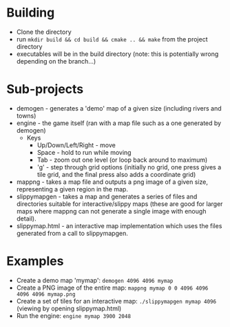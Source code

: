 # Building
* Clone the directory
* run `mkdir build && cd build && cmake .. && make` from the project directory
* executables will be in the build directory
(note: this is potentially wrong depending on the branch...)

# Sub-projects
* demogen - generates a 'demo' map of a given size (including rivers and towns)
* engine - the game itself (ran with a map file such as a one generated by demogen)
    * Keys
        * Up/Down/Left/Right - move
        * Space - hold to run while moving
        * Tab - zoom out one level (or loop back around to maximum)
        * 'g' - step through grid options (initially no grid, one press gives a tile grid, and the final press also adds a coordinate grid) 
* mappng - takes a map file and outputs a png image of a given size, representing a given region in the map.
* slippymapgen - takes a map and generates a series of files and directories suitable for interactive/slippy maps (these are good for larger maps where mappng can not generate a single image with enough detail).
* slippymap.html - an interactive map implementation which uses the files generated from a call to slippymapgen. 

# Examples #
* Create a demo map 'mymap': ``` demogen 4096 4096 mymap ```
* Create a PNG image of the entire map:  ```mappng mymap 0 0 4096 4096 4096 4096 mymap.png```
* Create a set of tiles for an interactive map: ```./slippymapgen mymap 4096``` (viewing by opening slippymap.html)
* Run the engine: ```engine mymap 3900 2048```